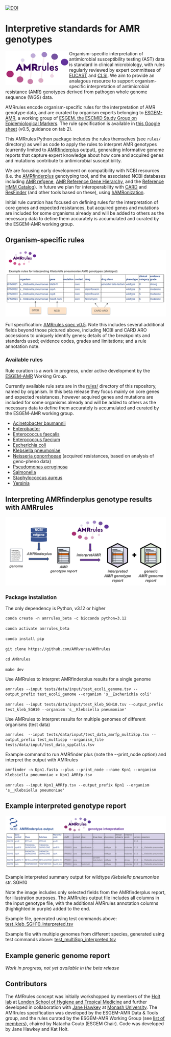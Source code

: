 [![DOI](https://zenodo.org/badge/788956719.svg)](https://zenodo.org/doi/10.5281/zenodo.12724317)

# Interpretive standards for AMR genotypes

<img src="AMRrules_logo.png" width="200" align="left">

Organism-specific interpretation of antimicrobial susceptibility testing (AST) data is standard in clinical microbiology, with rules regularly reviewed by expert committees of [EUCAST](https://www.eucast.org/) and [CLSI](https://clsi.org/). We aim to provide an analagous resource to support organism-specific interpretation of antimicrobial resistance (AMR) genotypes derived from pathogen whole genome sequence (WGS) data.

AMRrules encode organism-specific rules for the interpretation of AMR genotype data, and are curated by organism experts belonging to [ESGEM-AMR](https://github.com/AMRverse/AMRrulesCuration/), a working group of [ESGEM, the ESCMID Study Group on Epidemiological Markers](https://www.escmid.org/esgem/). The rule specification is available in [this Google sheet](https://docs.google.com/spreadsheets/d/1F-J-_8Kyo3W0Oh6eDYyd0N8ahqVwiddM2112-Fg1gKc/edit?usp=sharing) (v0.5, guidance on tab 2).

This AMRrules Python package includes the rules themselves (see `rules/` directory) as well as code to apply the rules to interpret AMR genotypes (currently limited to [AMRfinderplus](https://www.ncbi.nlm.nih.gov/pathogens/antimicrobial-resistance/AMRFinder/) output), generating informative genome reports that capture expert knowledge about how core and acquired genes and mutations contribute to antimicrobial susceptibility. 

We are focusing early development on compatibility with NCBI resources (i.e. the [AMRfinderplus](https://www.ncbi.nlm.nih.gov/pathogens/antimicrobial-resistance/AMRFinder/) genotyping tool, and the associated NCBI databases including [AMR refgene](https://www.ncbi.nlm.nih.gov/pathogens/refgene/), [AMR Reference Gene Hierarchy](https://www.ncbi.nlm.nih.gov/pathogens/genehierarchy), and the [Reference HMM Catalog](https://www.ncbi.nlm.nih.gov/pathogens/hmm/)). In future we plan for interoperability with [CARD](https://card.mcmaster.ca/) and [ResFinder](http://genepi.food.dtu.dk/resfinder) (and other tools based on these), using [hAMRonization](https://github.com/pha4ge/hAMRonization).

Initial rule curation has focused on defining rules for the interpretation of core genes and expected resistances, but acquired genes and mutations are included for some organisms already and will be added to others as the necessary data to define them accurately is accumulated and curated by the ESGEM-AMR working group.

## Organism-specific rules
![rules_table](organism_specific_rules.png?raw=true)

Full specification: [AMRrules spec v0.5](https://docs.google.com/spreadsheets/d/1F-J-_8Kyo3W0Oh6eDYyd0N8ahqVwiddM2112-Fg1gKc/edit?usp=sharing). Note this includes several additional fields beyond those pictured above, including NCBI and CARD ARO accessions to uniquely identify genes; details of the breakpoints and standards used; evidence codes, grades and limitations; and a rule annotation note.

### Available rules

Rule curation is a work in progress, under active development by the [ESGEM-AMR](https://github.com/AMRverse/AMRrulesCuration/) Working Group.

Currently available rule sets are in the [rules/](rules/) directory of this repository, named by organism. In this beta release they focus mainly on core genes and expected resistances, however acquired genes and mutations are included for some organisms already and will be added to others as the necessary data to define them accurately is accumulated and curated by the ESGEM-AMR working group.

* [Acinetobacter baumannii](rules/Acinetobacter_baumannii.txt)
* [Enterobacter](rules/Enterobacter.txt)
* [Enterococcus faecalis](rules/Enterococcus_faecalis.txt)
* [Enterococcus faecium](rules/Enterococcus_faecium.txt)
* [Escherichia coli](rules/Escherichia_coli.txt)
* [Klebsiella pneumoniae](rules/Klebsiella_pneumoniae.txt)
* [Neisseria gonorrhoeae](rules/Neisseria_gonorrhoeae.txt) (acquired resistances, based on analysis of geno-pheno data)
* [Pseudomonas aeruginosa](rules/Pseudomonas_aeruginosa.txt)
* [Salmonella](rules/Salmonella.txt)
* [Staphylococcus aureus](rules/Staphylococcus_aureus.txt)
* [Yersinia](rules/Yersinia.txt)


## Interpreting AMRfinderplus genotype results with AMRrules

<img src="amrfinder_pipeline.png" width="600">

### Package installation

The only dependency is Python, v3.12 or higher

```
conda create -n amrrules_beta -c bioconda python=3.12

conda activate amrrules_beta

conda install pip

git clone https://github.com/AMRverse/AMRrules

cd AMRrules

make dev
```

Use AMRrules to interpret AMRfinderplus results for a single genome

```
amrrules --input tests/data/input/test_ecoli_genome.tsv --output_prefix test_ecoli_genome --organism 's__Escherichia coli'

amrrules --input tests/data/input/test_kleb_SGH10.tsv --output_prefix test_kleb_SGH10 --organism 's__Klebsiella pneumoniae'
```


Use AMRrules to interpret results for multiple genomes of different organisms (test data)

```
amrrules  --input tests/data/input/test_data_amrfp_multiSpp.tsv --output_prefix test_multispp --organism_file tests/data/input/test_data_sppCalls.tsv
```


Example command to run AMRfinder plus (note the --print_node option)
and interpret the output with AMRrules

```
amrfinder -n Kpn1.fasta --plus --print_node --name Kpn1 --organism Klebsiella_pneumoniae > Kpn1_AMRfp.tsv

amrrules --input Kpn1_AMRfp.tsv --output_prefix Kpn1 --organism 's__Klebsiella pneumoniae'
```


## Example interpreted genotype report
![rules_table](interpreted_genotype_report.png?raw=true)

Example interpreted summary output for wildtype _Klebsiella pneumoniae_ str. SGH10

Note the image includes only selected fields from the AMRfinderplus report, for illustration purposes. The AMRrules output file includes all columns in the input genotype file, with the additional AMRrules annotation columns (highlighted in purple) added to the end.

Example file, generated using test commands above: [test_kleb_SGH10_interpreted.tsv](tests/data/output/test_kleb_SGH10_interpreted.tsv)

Example file with multiple genomes from different species, generated using test commands above: [test_multiSpp_interpreted.tsv](tests/data/output/test_multiSpp_interpreted.tsv)

## Example generic genome report
_Work in progress, not yet available in the beta release_

## Contributors
The AMRrules concept was initially workshopped by members of the [Holt lab](https://holtlab.net) at [London School of Hygiene and Tropical Medicine](https://www.lshtm.ac.uk) and further developed in collaboration with [Jane Hawkey](https://github.com/jhawkey) at [Monash University](https://research.monash.edu/en/persons/jane-hawkey). The AMRrules specification was developed by the ESGEM-AMR Data & Tools group, and the rules curated by the ESGEM-AMR Working Group (see [list of members](https://github.com/AMRverse/AMRrulesCuration/)), chaired by Natacha Couto (ESGEM Chair). Code was developed by Jane Hawkey and Kat Holt.
